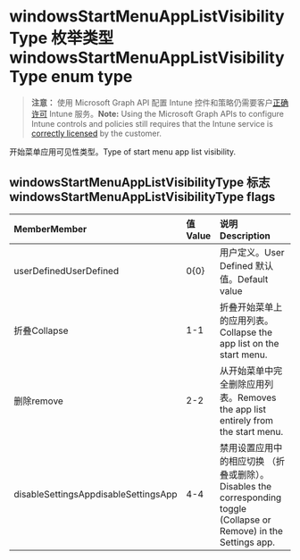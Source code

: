 # <a name="windowsstartmenuapplistvisibilitytype-enum-type"></a><span data-ttu-id="9def2-101">windowsStartMenuAppListVisibilityType 枚举类型</span><span class="sxs-lookup"><span data-stu-id="9def2-101">windowsStartMenuAppListVisibilityType enum type</span></span>

> <span data-ttu-id="9def2-102">**注意：** 使用 Microsoft Graph API 配置 Intune 控件和策略仍需要客户[正确许可](https://go.microsoft.com/fwlink/?linkid=839381) Intune 服务。</span><span class="sxs-lookup"><span data-stu-id="9def2-102">**Note:** Using the Microsoft Graph APIs to configure Intune controls and policies still requires that the Intune service is [correctly licensed](https://go.microsoft.com/fwlink/?linkid=839381) by the customer.</span></span>

<span data-ttu-id="9def2-103">开始菜单应用可见性类型。</span><span class="sxs-lookup"><span data-stu-id="9def2-103">Type of start menu app list visibility.</span></span>
## <a name="windowsstartmenuapplistvisibilitytype-flags"></a><span data-ttu-id="9def2-104">windowsStartMenuAppListVisibilityType 标志</span><span class="sxs-lookup"><span data-stu-id="9def2-104">windowsStartMenuAppListVisibilityType flags</span></span>
|<span data-ttu-id="9def2-105">Member</span><span class="sxs-lookup"><span data-stu-id="9def2-105">Member</span></span>|<span data-ttu-id="9def2-106">值</span><span class="sxs-lookup"><span data-stu-id="9def2-106">Value</span></span>|<span data-ttu-id="9def2-107">说明</span><span class="sxs-lookup"><span data-stu-id="9def2-107">Description</span></span>|
|:---|:---|:---|
|<span data-ttu-id="9def2-108">userDefined</span><span class="sxs-lookup"><span data-stu-id="9def2-108">UserDefined</span></span>|<span data-ttu-id="9def2-109">0</span><span class="sxs-lookup"><span data-stu-id="9def2-109">{0}</span></span>|<span data-ttu-id="9def2-110">用户定义。</span><span class="sxs-lookup"><span data-stu-id="9def2-110">User Defined</span></span> <span data-ttu-id="9def2-111">默认值。</span><span class="sxs-lookup"><span data-stu-id="9def2-111">Default value</span></span>|
|<span data-ttu-id="9def2-112">折叠</span><span class="sxs-lookup"><span data-stu-id="9def2-112">Collapse</span></span>|<span data-ttu-id="9def2-113">1</span><span class="sxs-lookup"><span data-stu-id="9def2-113">-1</span></span>|<span data-ttu-id="9def2-114">折叠开始菜单上的应用列表。</span><span class="sxs-lookup"><span data-stu-id="9def2-114">Collapse the app list on the start menu.</span></span>|
|<span data-ttu-id="9def2-115">删除</span><span class="sxs-lookup"><span data-stu-id="9def2-115">remove</span></span>|<span data-ttu-id="9def2-116">2</span><span class="sxs-lookup"><span data-stu-id="9def2-116">-2</span></span>|<span data-ttu-id="9def2-117">从开始菜单中完全删除应用列表。</span><span class="sxs-lookup"><span data-stu-id="9def2-117">Removes the app list entirely from the start menu.</span></span>|
|<span data-ttu-id="9def2-118">disableSettingsApp</span><span class="sxs-lookup"><span data-stu-id="9def2-118">disableSettingsApp</span></span>|<span data-ttu-id="9def2-119">4</span><span class="sxs-lookup"><span data-stu-id="9def2-119">-4</span></span>|<span data-ttu-id="9def2-120">禁用设置应用中的相应切换 （折叠或删除）。</span><span class="sxs-lookup"><span data-stu-id="9def2-120">Disables the corresponding toggle (Collapse or Remove) in the Settings app.</span></span>|



